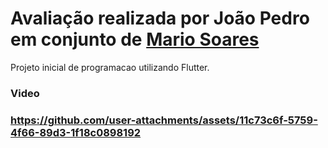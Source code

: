 <h1> Avaliação realizada por João Pedro em conjunto de <a href="https://github.com/mario2805" target="_self" rel="external">Mario Soares</a> </h1>
Projeto inicial de programacao utilizando Flutter.

<h3>Video<h3>

  
https://github.com/user-attachments/assets/11c73c6f-5759-4f66-89d3-1f18c0898192





